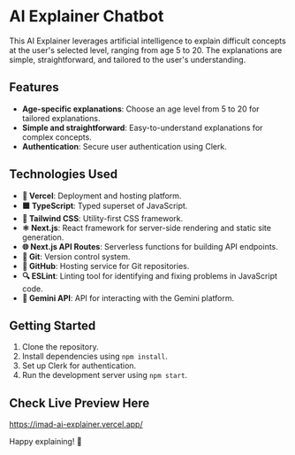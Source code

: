 # AI Explainer Chatbot

This AI Explainer leverages artificial intelligence to explain difficult concepts at the user's selected level, ranging from age 5 to 20. The explanations are simple, straightforward, and tailored to the user's understanding.

## Features

- **Age-specific explanations**: Choose an age level from 5 to 20 for tailored explanations.
- **Simple and straightforward**: Easy-to-understand explanations for complex concepts.
- **Authentication**: Secure user authentication using Clerk.

## Technologies Used

- **🚀 Vercel**: Deployment and hosting platform.
- **🟦 TypeScript**: Typed superset of JavaScript.
- **🎨 Tailwind CSS**: Utility-first CSS framework.
- **⚛️ Next.js**: React framework for server-side rendering and static site generation.
- **🌐 Next.js API Routes**: Serverless functions for building API endpoints.
- **🔧 Git**: Version control system.
- **🐙 GitHub**: Hosting service for Git repositories.
- **🔍 ESLint**: Linting tool for identifying and fixing problems in JavaScript code.
- **💎 Gemini API**: API for interacting with the Gemini platform.

## Getting Started

1. Clone the repository.
2. Install dependencies using `npm install`.
3. Set up Clerk for authentication.
4. Run the development server using `npm start`.

## Check Live Preview Here 
https://imad-ai-explainer.vercel.app/

Happy explaining! 🎉
